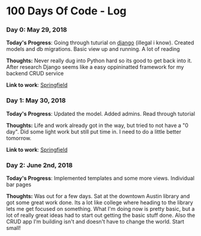 # 100 Days Of Code - Log

### Day 0: May 29, 2018 
**Today's Progress**:
Going through tuturial on [django](https://docs.djangoproject.com/en/2.0/intro/tutorial02/) (illegal i know). Created models 
and db migrations. Basic view up and running. A lot of reading

**Thoughts:**
Never really dug 
into Python hard so its good to get back into it. After research Django seems like a easy oppininatted framework for my
backend CRUD service

**Link to work**: [Springfield](https://github.com/LtDan33/springfield)

### Day 1: May 30, 2018 
**Today's Progress**:
Updated the model. Added admins. Read through tutorial

**Thoughts:**
Life and work already got in the way, but tried to not have a "0 day". Did some light work but still put time in. I need
to do a little better tomorrow.

**Link to work**:
[Springfield](https://github.com/LtDan33/springfield)

### Day 2: June 2nd, 2018 
**Today's Progress**:
Implemented templates and some more views. Individual bar pages

**Thoughts:**
Was out for a few days. Sat at the downtown Austin library and got some great work done. Its a lot like college
where heading to the library lets me get focused on something. What I'm doing now is pretty basic, but 
a lot of really great ideas had to start out getting the basic stuff done. Also the CRUD app I'm building
isn't and doesn't have to change the world. Start small!

<!-- ### Day x: May 28, 2018  -->
<!-- **Today's Progress**: -->

<!-- **Thoughts:** -->

<!-- **Link to work**: -->

<!-- I have commented out the example logs -->
<!-- ### Day 0: February 30, 2016 (Example 1) -->
<!-- ##### (delete me or comment me out) -->

<!-- **Today's Progress**: Fixed CSS, worked on canvas functionality for the app. -->

<!-- **Thoughts:** I really struggled with CSS, but, overall, I feel like I am slowly getting better at it. Canvas is still new for me, but I managed to figure out some basic functionality. -->

<!-- **Link to work:** [Calculator App](http://www.example.com) -->

<!-- ### Day 0: February 30, 2016 (Example 2) -->
<!-- ##### (delete me or comment me out) -->

<!-- **Today's Progress**: Fixed CSS, worked on canvas functionality for the app. -->

<!-- **Thoughts**: I really struggled with CSS, but, overall, I feel like I am slowly getting better at it. Canvas is still new for me, but I managed to figure out some basic functionality. -->

<!-- **Link(s) to work**: [Calculator App](http://www.example.com) -->


<!-- ### Day 1: June 27, Monday -->

<!-- **Today's Progress**: I've gone through many exercises on FreeCodeCamp. -->

<!-- **Thoughts** I've recently started coding, and it's a great feeling when I finally solve an algorithm challenge after a lot of attempts and hours spent. -->

<!-- **Link(s) to work** -->
<!-- 1. [Find the Longest Word in a String](https://www.freecodecamp.com/challenges/find-the-longest-word-in-a-string) -->
<!-- 2. [Title Case a Sentence](https://www.freecodecamp.com/challenges/title-case-a-sentence) -->
